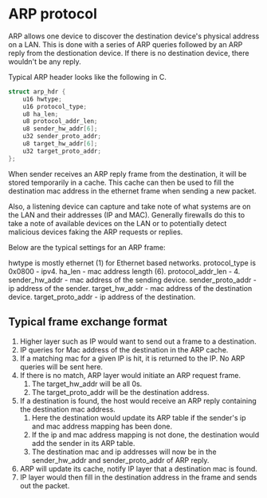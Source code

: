 # ARP protocol

ARP allows one device to discover the destination device's physical address on a LAN. This is done with a series of ARP queries followed by an ARP reply from the destionation device. If there is no destination device, there wouldn't be any reply.

Typical ARP header looks like the following in C.

```c
struct arp_hdr {
    u16 hwtype;
    u16 protocol_type;
    u8 ha_len;
    u8 protocol_addr_len;
    u8 sender_hw_addr[6];
    u32 sender_proto_addr;
    u8 target_hw_addr[6];
    u32 target_proto_addr;
};
```

When sender receives an ARP reply frame from the destination, it will be stored temporarily in a cache. This cache can then be used to fill the destination mac address in the ethernet frame when sending a new packet.

Also, a listening device can capture and take note of what systems are on the LAN and their addresses (IP and MAC). Generally firewalls do this to take a note of available devices on the LAN or to potentially detect malicious devices faking the ARP requests or replies.

Below are the typical settings for an ARP frame:

hwtype is mostly ethernet (1) for Ethernet based networks.
protocol_type is 0x0800 - ipv4.
ha_len - mac address length (6).
protocol_addr_len - 4.
sender_hw_addr - mac address of the sending device.
sender_proto_addr - ip address of the sender.
target_hw_addr - mac address of the destination device.
target_proto_addr - ip address of the destination.

## Typical frame exchange format

1. Higher layer such as IP would want to send out a frame to a destination.
2. IP queries for Mac address of the destination in the ARP cache.
3. If a matching mac for a given IP is hit, it is returned to the IP. No ARP queries will be sent here.
4. If there is no match, ARP layer would initiate an ARP request frame.
    1. The target_hw_addr will be all 0s.
    2. The target_proto_addr will be the destination address. 
5. If a destination is found, the host would receive an ARP reply containing the destination mac address.
    1. Here the destination would update its ARP table if the sender's ip and mac address mapping has been done.
    2. If the ip and mac address mapping is not done, the destination would add the sender in its ARP table.
    3. The destination mac and ip addresses will now be in the sender_hw_addr and sender_proto_addr of ARP reply. 
6. ARP will update its cache, notify IP layer that a destination mac is found.
7. IP layer would then fill in the destination address in the frame and sends out the packet.

